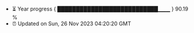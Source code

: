 - ⏳ Year progress { ███████████████████████████▁▁▁ } 90.19 %
- ⏰ Updated on Sun, 26 Nov 2023 04:20:20 GMT

